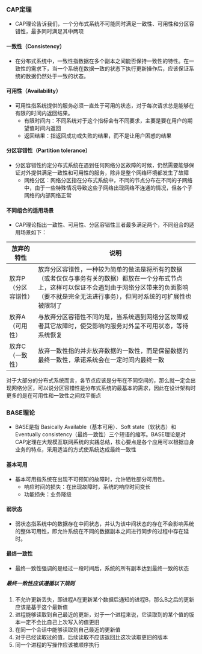 ### CAP定理

- CAP理论告诉我们，一个分布式系统不可能同时满足一致性、可用性和分区容错性，最多同时满足其中两项

#### 一致性（Consistency）

- 在分布式系统中，一致性指数据在多个副本之间能否保持一致性的特性。在一致性的需求下，当一个系统在数据一致的状态下执行更新操作后，应该保证系统的数据仍然处于一致的状态。

#### 可用性（Availability）

- 可用性指系统提供的服务必须一直处于可用的状态，对于每次请求总是能够在有限的时间内返回结果。
  - 有限时间内：不同系统对于这个指标会有不同要求，主要是要在用户的期望值时间内返回
  - 返回结果：指返回成功或失败的结果，而不是让用户困惑的结果

#### 分区容错性（Partition tolerance）

- 分区容错性约定分布式系统在遇到任何网络分区故障的时候，仍然需要能够保证对外提供满足一致性和可用性的服务，除非是整个网络环境都发生了故障
  - 网络分区：网络分区指在分布式系统中，不同的节点分布在不同的子网络中，由于一些特殊情况导致这些子网络出现网络不连通的情况，但各个子网络的内部网络正常



#### 不同组合的适用场景

- CAP理论指出一致性、可用性、分区容错性三者最多满足两个，不同组合的适用场景如下：

| 放弃的特性          | 说明                                                         |
| ------------------- | ------------------------------------------------------------ |
| 放弃P（分区容错性） | 放弃分区容错性，一种较为简单的做法是将所有的数据（或者仅仅与事务有关的数据）都放在一个分布式节点上，这样可以保证不会遇到由于网络分区带来的负面影响（要不就是完全无法进行事务），但同时系统的可扩展性也被限制了 |
| 放弃A（可用性）     | 与放弃分区容错性不同的是，当系统遇到网络分区故障或者其它故障时，使受影响的服务对外呈不可用状态，等待系统恢复 |
| 放弃C（一致性）     | 放弃一致性指的并非放弃数据的一致性，而是保留数据的最终一致性，承诺系统会在一定时间内最终一致 |



对于大部分的分布式系统而言，各节点应该是分布在不同空间的，那么就一定会出现网络分区，可以说分区容错性是分布式系统的最基本的需求，因此在设计架构时更多的是在可用性和一致性之间找平衡点



### BASE理论

- BASE是指 Basically Available（基本可用）、Soft state（软状态）和Eventually consistency（最终一致性）三个短语的缩写。BASE理论是对CAP定理在大规模互联网系统的实践总结，核心要点是各个应用可以根据自身业务的特点，采用适当的方式使系统达成最终一致性



#### 基本可用

- 基本可用指系统在出现不可预知的故障时，允许牺牲部分可用性。
  - 响应时间的损失：在出现故障时，系统的响应时间变长
  - 功能损失：业务降级

#### 弱状态

- 弱状态指系统中的数据存在中间状态，并认为该中间状态的存在不会影响系统的整体可用性，即允许系统在不同的数据副本之间进行同步的过程中存在延时。

#### 最终一致性

- 最终一致性强调的是经过一段时间后，系统的所有副本达到最终一致的状态

##### 最终一致性应该遵循以下规则

1. 不允许更新丢失，即进程A在更新某个数据后通知的进程B，那么B之后的更新应该是基于这个最新值
2. 进程能够读取到自己最近的更新，对于一个进程来说，它读取到的某个值的版本一定不会比自己上次写入的值更旧
3. 在同一个会话中能够读取到自己最近的更新值
4. 对于已经读取过的值，后续读取不应该返回比这次读取更旧的版本
5. 同一个进程的写操作应该被顺序执行